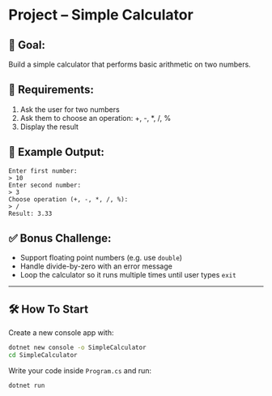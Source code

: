 # Project – Simple Calculator

## 🧠 Goal:
Build a simple calculator that performs basic arithmetic on two numbers.

## 🔧 Requirements:
1. Ask the user for two numbers
2. Ask them to choose an operation: +, -, *, /, %
3. Display the result

## 🧪 Example Output:
```
Enter first number:
> 10
Enter second number:
> 3
Choose operation (+, -, *, /, %):
> /
Result: 3.33
```

## ✅ Bonus Challenge:
- Support floating point numbers (e.g. use `double`)
- Handle divide-by-zero with an error message
- Loop the calculator so it runs multiple times until user types `exit`

---

## 🛠️ How To Start

Create a new console app with:
```bash
dotnet new console -o SimpleCalculator
cd SimpleCalculator
```

Write your code inside `Program.cs` and run:
```bash
dotnet run
```
